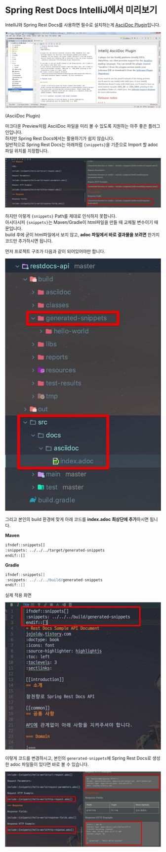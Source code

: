 # Spring Rest Docs IntelliJ에서 미리보기

IntelliJ와 Spring Rest Docs를 사용하면 필수로 설치하는게 [AsciiDoc Plugin](https://plugins.jetbrains.com/plugin/7391-asciidoc)입니다.  

![1](./images/미리보기/1.png)

(AsciiDoc Plugin)  
  
마크다운 Preview처럼 AsciiDoc 파일을 미리 볼 수 있도록 지원하는 아주 좋은 플러그인입니다.  
하지만 Spring Rest Docs에서는 활용하기가 쉽지 않습니다.  
일반적으로 Spring Rest Docs는 아래처럼 ```{snippets}```을 기준으로 Import 할 adoc 파일 위치를 지정합니다.

![2](./images/미리보기/2.png)

하지만 이렇게 ```{snippets}``` Path를 제대로 인식하지 못합니다.  
아시다시피 ```{snippets}```는 Maven/Gradle이 html파일을 만들 때 교체될 변수이기 때문입니다.  
build 후에 굳이 html파일에서 보지 않고, **adoc 파일에서 바로 결과물을 보려면** 한가지 코드만 추가하시면 됩니다.
 
먼저 프로젝트 구조가 다음과 같이 되어있어야만 합니다.

![3](./images/미리보기/3.png)

그리고 본인의 build 환경에 맞게 아래 코드를 **index.adoc 최상단에 추가**하시면 됩니다.

**Maven** 

```xml
ifndef::snippets[]
:snippets: ../../../target/generated-snippets
endif::[]
```

**Gradle**

```groovy
ifndef::snippets[]
:snippets: ../../../build/generated-snippets
endif::[]
```

실제 적용 화면

![4](./images/미리보기/4.png)

이렇게 코드를 변경하시고, 본인의 ```generated-snippets```에 Spring Rest Docs로 생성한 adoc 파일들이 있다면 바로 볼 수 있습니다.  

![5](./images/미리보기/5.png)


